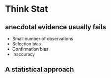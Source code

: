 Think Stat
===========


anecdotal evidence usually fails
-----
* Small number of observations
* Selection bias
* Confirmation bias
* Inaccuracy

A statistical approach
-----
